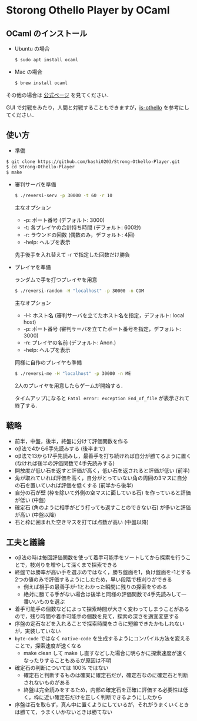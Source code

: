 # Storong Othello Player by OCaml

## OCaml のインストール

- Ubuntu の場合

    ```bash
    $ sudo apt install ocaml
    ```

- Mac の場合

    ```bash
    $ brew install ocaml
    ```

その他の場合は [公式ページ](https://ocaml.org/docs/install.html) を見てください．

GUI で対戦をみたり，人間と対戦することもできますが，[is-othello](https://github.com/uhyo/is-othello) を参考にしてください．


## 使い方

- 準備

```bash
$ git clone https://github.com/hashi0203/Strong-Othello-Player.git
$ cd Strong-Othello-Player
$ make
```

- 審判サーバを準備

    ```bash
    $ ./reversi-serv -p 30000 -t 60 -r 10
    ```

    主なオプション
    - -p: ポート番号 (デフォルト: 3000)
    - -t: 各プレイヤの合計持ち時間 (デフォルト: 600秒)
    - -r: ラウンドの回数 (偶数のみ，デフォルト: 4回)
    - -help: ヘルプを表示

    先手後手を入れ替えて -r で指定した回数だけ勝負

- プレイヤを準備

    ランダムで手を打つプレイヤを用意

    ```bash
    $ ./reversi-random -H "localhost" -p 30000 -n COM
    ```

    主なオプション
    - -H: ホスト名 (審判サーバを立てたホスト名を指定，デフォルト: local host)
    - -p: ポート番号 (審判サーバを立てたポート番号を指定，デフォルト: 3000)
    - -n: プレイヤの名前 (デフォルト: Anon.)
    - -help: ヘルプを表示

    同様に自作のプレイヤも準備

    ```bash
    $ ./reversi-me -H "localhost" -p 30000 -n ME
    ```

    2人のプレイヤを用意したらゲームが開始する．

    タイムアップになると `Fatal error: exception End_of_file` が表示されて終了する．

## 戦略

- 前半，中盤，後半，終盤に分けて評価関数を作る
- αβ法で4から6手先読みする (後半まで)
- αβ法で13から17手先読みし，最善手を打ち続ければ自分が勝てるように置く (なければ後半の評価関数で4手先読みする)
- 開放度が低い石を返すと評価が高く，低い石を返されると評価が低い (前半)
- 角が取れていれば評価を高く，自分がとっていない角の周囲の3マスに自分の石を置いていれば評価を低くする (前半から後半)
- 自分の石が壁 (枠を除いて外側の空マスに面している石) を作っていると評価が低い (中盤)
- 確定石 (角のように相手がどう打っても返すことのできない石) が多いと評価が高い (中盤以降)
- 石と枠に囲まれた空きマスを打てば点数が高い (中盤以降)

## 工夫と議論

- αβ法の時は毎回評価関数を使って着手可能手をソートしてから探索を行うことで，枝刈りを増やして深くまで探索できる
- 終盤では勝率が高い手を選ぶのではなく，勝ち盤面を1，負け盤面を-1とする2つの値のみで評価するようにしたため，早い段階で枝刈りができる
    - 例えば相手の最善手が-1とわかった瞬間に残りの探索をやめる
    - 絶対に勝てる手がない場合は後半と同様の評価関数で4手先読みして一番いいものを選ぶ
- 着手可能手の個数などによって探索時間が大きく変わってしまうことがあるので，残り時間や着手可能手の個数を見て，探索の深さを適宜変更する
- 序盤の定石などを入れることで探索時間をさらに短縮できたかもしれないが，実装していない
- `byte-code` ではなく `native-code` を生成するようにコンパイル方法を変えることで，探索速度が速くなる
    - make clean して make し直すなどした場合に明らかに探索速度が速くなったりすることもあるが原因は不明
- 確定石の判断については 100% ではない
    - 確定石と判断するものは確実に確定石だが，確定石なのに確定石と判断されないものがある
    - 終盤は完全読みをするため，内部の確定石を正確に評価する必要性は低く，枠に近い確定石だけを正しく判断できるようにしたから
- 序盤は石を取らず，真ん中に置くようにしているが，それがうまくいくときは勝てて，うまくいかないときは勝てない